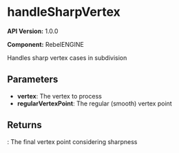 # handleSharpVertex

**API Version:** 1.0.0

**Component:** RebelENGINE

Handles sharp vertex cases in subdivision

## Parameters

- **vertex**: The vertex to process
- **regularVertexPoint**: The regular (smooth) vertex point

## Returns

: The final vertex point considering sharpness

